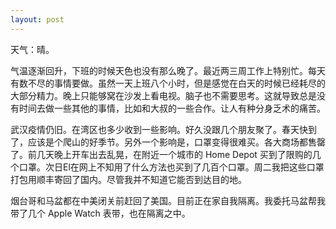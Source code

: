 ```yaml
---
layout: post
---
```


天气：晴。

气温逐渐回升，下班的时候天色也没有那么晚了。最近两三周工作上特别忙。每天有数不尽的事情要做。虽然一天上班八个小时，但是感觉在白天的时候已经耗尽的大部分精力。晚上只能够窝在沙发上看电视。脑子也不需要思考。这就导致总是没有时间去做一些其他的事情，比如和大叔的一些合作。让人有种分身乏术的痛苦。

武汉疫情仍旧。在湾区也多少收到一些影响。好久没跟几个朋友聚了。春天快到了，应该是个爬山的好季节。另外一个影响是，口罩变得很难买。各大商场都售罄了。前几天晚上开车出去乱晃，在附近一个城市的 Home Depot 买到了限购的几个口罩。次日El在网上不知用了什么方法也买到了几百个口罩。周二我把这些口罩打包用顺丰寄回了国内。尽管我并不知道它能否到达目的地。

烟台哥和马盆都在中美闭关前赶回了美国。目前正在家自我隔离。我委托马盆帮我带了几个 Apple Watch 表带，也在隔离之中。
